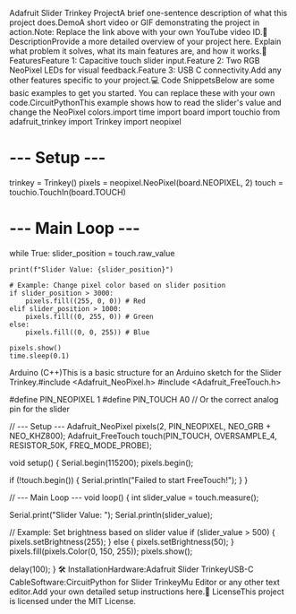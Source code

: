 Adafruit Slider Trinkey ProjectA brief one-sentence description of what this project does.DemoA short video or GIF demonstrating the project in action.Note: Replace the link above with your own YouTube video ID.📝 DescriptionProvide a more detailed overview of your project here. Explain what problem it solves, what its main features are, and how it works.🚀 FeaturesFeature 1: Capacitive touch slider input.Feature 2: Two RGB NeoPixel LEDs for visual feedback.Feature 3: USB C connectivity.Add any other features specific to your project.💻 Code SnippetsBelow are some basic examples to get you started. You can replace these with your own code.CircuitPythonThis example shows how to read the slider's value and change the NeoPixel colors.import time
import board
import touchio
from adafruit_trinkey import Trinkey
import neopixel

# --- Setup ---
trinkey = Trinkey()
pixels = neopixel.NeoPixel(board.NEOPIXEL, 2)
touch = touchio.TouchIn(board.TOUCH)

# --- Main Loop ---
while True:
    slider_position = touch.raw_value

    print(f"Slider Value: {slider_position}")

    # Example: Change pixel color based on slider position
    if slider_position > 3000:
        pixels.fill((255, 0, 0)) # Red
    elif slider_position > 1000:
        pixels.fill((0, 255, 0)) # Green
    else:
        pixels.fill((0, 0, 255)) # Blue

    pixels.show()
    time.sleep(0.1)
Arduino (C++)This is a basic structure for an Arduino sketch for the Slider Trinkey.#include <Adafruit_NeoPixel.h>
#include <Adafruit_FreeTouch.h>

#define PIN_NEOPIXEL 1
#define PIN_TOUCH    A0 // Or the correct analog pin for the slider

// --- Setup ---
Adafruit_NeoPixel pixels(2, PIN_NEOPIXEL, NEO_GRB + NEO_KHZ800);
Adafruit_FreeTouch touch(PIN_TOUCH, OVERSAMPLE_4, RESISTOR_50K, FREQ_MODE_PROBE);

void setup() {
  Serial.begin(115200);
  pixels.begin();

  if (!touch.begin()) {
    Serial.println("Failed to start FreeTouch!");
  }
}

// --- Main Loop ---
void loop() {
  int slider_value = touch.measure();

  Serial.print("Slider Value: ");
  Serial.println(slider_value);

  // Example: Set brightness based on slider value
  if (slider_value > 500) {
    pixels.setBrightness(255);
  } else {
    pixels.setBrightness(50);
  }
  pixels.fill(pixels.Color(0, 150, 255));
  pixels.show();

  delay(100);
}
🛠️ InstallationHardware:Adafruit Slider TrinkeyUSB-C CableSoftware:CircuitPython for Slider TrinkeyMu Editor or any other text editor.Add your own detailed setup instructions here.📜 LicenseThis project is licensed under the MIT License.
